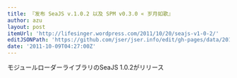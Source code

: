 ```yaml
---
title: 『发布 SeaJS v.1.0.2 以及 SPM v0.3.0 « 岁月如歌』
author: azu
layout: post
itemUrl: 'http://lifesinger.wordpress.com/2011/10/20/seajs-v1-0-2/'
editJSONPath: 'https://github.com/jser/jser.info/edit/gh-pages/data/2011/10/index.json'
date: '2011-10-09T04:27:00Z'
---
```

モジュールローダーライブラリのSeaJS 1.0.2がリリース
